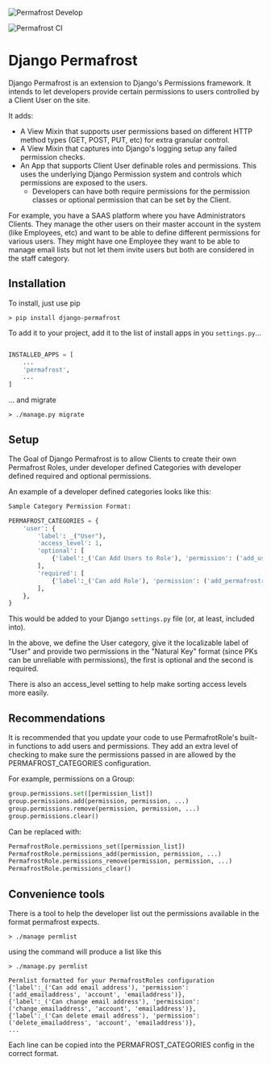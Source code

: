 ![Permafrost Develop](https://github.com/renderbox/django-permafrost/workflows/Permafrost%20Develop/badge.svg)

![Permafrost CI](https://github.com/renderbox/django-permafrost/workflows/Permafrost%20CI/badge.svg)

# Django Permafrost

Django Permafrost is an extension to Django's Permissions framework.  It intends to let developers provide certain permissions to users controlled by a Client User on the site.

It adds:
- A View Mixin that supports user permissions based on different HTTP method types (GET, POST, PUT, etc) for extra granular control.
- A View Mixin that captures into Django's logging setup any failed permission checks.
- An App that supports Client User definable roles and permissions.  This uses the underlying Django Permission system and controls which permissions are exposed to the users.
  - Developers can have both require permissions for the permission classes or optional permission that can be set by the Client.

For example, you have a SAAS platform where you have Administrators Clients.  They manage the other users on their master account in the system (like Employees, etc) and want to be able to define different permissions for various users.  They might have one Employee they want to be able to manage email lists but not let them invite users but both are considered in the staff category.

## Installation

To install, just use pip

```shell
> pip install django-permafrost
```

To add it to your project, add it to the list of install apps in you `settings.py`...

```python

INSTALLED_APPS = [
    ...
    'permafrost',
    ...
]
```

... and migrate

```shell
> ./manage.py migrate
```

## Setup

The Goal of Django Permafrost is to allow Clients to create their own Permafrost Roles, under developer defined Categories with developer defined required and optional permissions.

An example of a developer defined categories looks like this:

```python
Sample Category Permission Format:

PERMAFROST_CATEGORIES = {
    'user': {
        'label': _("User"),
        'access_level': 1,
        'optional': [
            {'label':_('Can Add Users to Role'), 'permission': ('add_user_to_role', 'permafrost', 'permafrostrole')},
        ],
        'required': [
            {'label':_('Can add Role'), 'permission': ('add_permafrostrole', 'permafrost', 'permafrostrole')},
        ],
    },
}
```

This would be added to your Django `settings.py` file (or, at least, included into).  

In the above, we define the User category, give it the localizable label of "User" and provide two permissions in the "Natural Key" format (since PKs can be unreliable with permissions), the first is optional and the second is required.

There is also an access_level setting to help make sorting access levels more easily.

## Recommendations

It is recommended that you update your code to use PermafrotRole's built-in functions to add users and permissions.  They add an extra level of checking to make sure the permissions passed in are allowed by the PERMAFROST_CATEGORIES configuration.

For example, permissions on a Group:
```python
group.permissions.set([permission_list])
group.permissions.add(permission, permission, ...)
group.permissions.remove(permission, permission, ...)
group.permissions.clear()
```

Can be replaced with:
```python
PermafrostRole.permissions_set([permission_list])
PermafrostRole.permissions_add(permission, permission, ...)
PermafrostRole.permissions_remove(permission, permission, ...)
PermafrostRole.permissions_clear()
```


## Convenience tools
There is a tool to help the developer list out the permissions available in the format permafrost expects.

```shell
> ./manage permlist
```

using the command will produce a list like this

```shell
> ./manage.py permlist

Permlist formatted for your PermafrostRoles configuration
{'label':_('Can add email address'), 'permission': ('add_emailaddress', 'account', 'emailaddress')},
{'label':_('Can change email address'), 'permission': ('change_emailaddress', 'account', 'emailaddress')},
{'label':_('Can delete email address'), 'permission': ('delete_emailaddress', 'account', 'emailaddress')},
...
```

Each line can be copied into the PERMAFROST_CATEGORIES config in the correct format.
